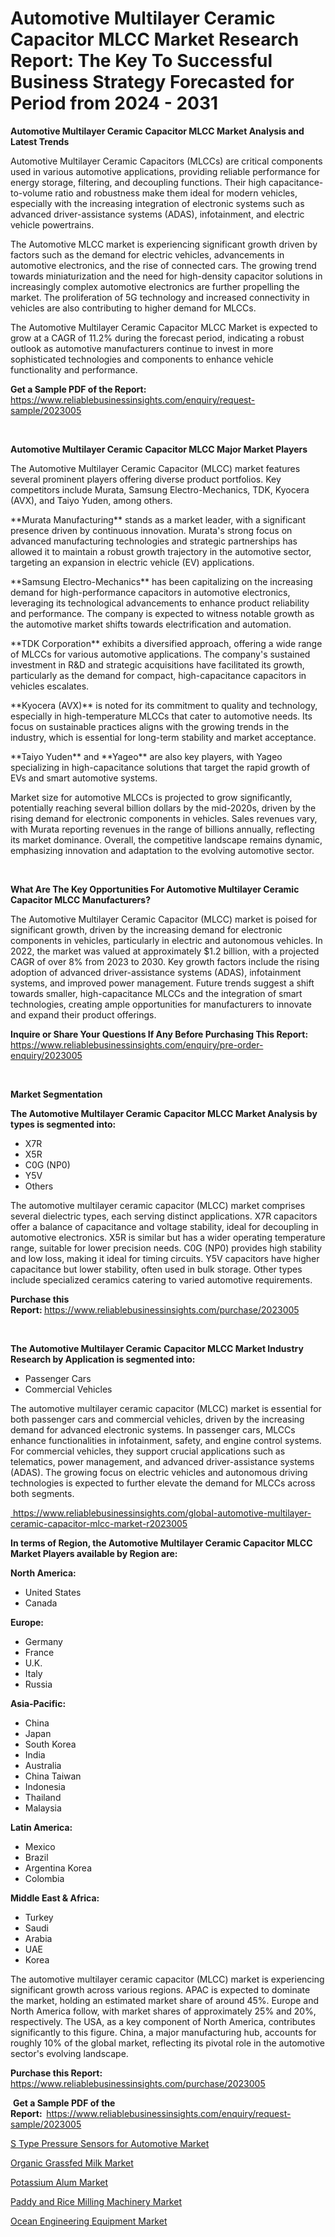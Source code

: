 <p><h1>Automotive Multilayer Ceramic Capacitor MLCC Market Research Report: The Key To Successful Business Strategy Forecasted for Period from 2024 - 2031</h1></p><p><strong>Automotive Multilayer Ceramic Capacitor MLCC Market Analysis and Latest Trends</strong></p>
<p><p>Automotive Multilayer Ceramic Capacitors (MLCCs) are critical components used in various automotive applications, providing reliable performance for energy storage, filtering, and decoupling functions. Their high capacitance-to-volume ratio and robustness make them ideal for modern vehicles, especially with the increasing integration of electronic systems such as advanced driver-assistance systems (ADAS), infotainment, and electric vehicle powertrains. </p><p>The Automotive MLCC market is experiencing significant growth driven by factors such as the demand for electric vehicles, advancements in automotive electronics, and the rise of connected cars. The growing trend towards miniaturization and the need for high-density capacitor solutions in increasingly complex automotive electronics are further propelling the market. The proliferation of 5G technology and increased connectivity in vehicles are also contributing to higher demand for MLCCs. </p><p>The Automotive Multilayer Ceramic Capacitor MLCC Market is expected to grow at a CAGR of 11.2% during the forecast period, indicating a robust outlook as automotive manufacturers continue to invest in more sophisticated technologies and components to enhance vehicle functionality and performance.</p></p>
<p><strong>Get a Sample PDF of the Report:&nbsp;</strong> <a href="https://www.reliablebusinessinsights.com/enquiry/request-sample/2023005?utm_campaign=60&utm_medium=2&utm_source=Github&utm_content=ia&utm_term=28102024&utm_id=automotive-multilayer-ceramic-capacitor-mlcc">https://www.reliablebusinessinsights.com/enquiry/request-sample/2023005</a></p>
<p>&nbsp;</p>
<p><strong>Automotive Multilayer Ceramic Capacitor MLCC Major Market Players</strong></p>
<p><p>The Automotive Multilayer Ceramic Capacitor (MLCC) market features several prominent players offering diverse product portfolios. Key competitors include Murata, Samsung Electro-Mechanics, TDK, Kyocera (AVX), and Taiyo Yuden, among others. </p><p>**Murata Manufacturing** stands as a market leader, with a significant presence driven by continuous innovation. Murata's strong focus on advanced manufacturing technologies and strategic partnerships has allowed it to maintain a robust growth trajectory in the automotive sector, targeting an expansion in electric vehicle (EV) applications. </p><p>**Samsung Electro-Mechanics** has been capitalizing on the increasing demand for high-performance capacitors in automotive electronics, leveraging its technological advancements to enhance product reliability and performance. The company is expected to witness notable growth as the automotive market shifts towards electrification and automation.</p><p>**TDK Corporation** exhibits a diversified approach, offering a wide range of MLCCs for various automotive applications. The company's sustained investment in R&D and strategic acquisitions have facilitated its growth, particularly as the demand for compact, high-capacitance capacitors in vehicles escalates.</p><p>**Kyocera (AVX)** is noted for its commitment to quality and technology, especially in high-temperature MLCCs that cater to automotive needs. Its focus on sustainable practices aligns with the growing trends in the industry, which is essential for long-term stability and market acceptance.</p><p>**Taiyo Yuden** and **Yageo** are also key players, with Yageo specializing in high-capacitance solutions that target the rapid growth of EVs and smart automotive systems.</p><p>Market size for automotive MLCCs is projected to grow significantly, potentially reaching several billion dollars by the mid-2020s, driven by the rising demand for electronic components in vehicles. Sales revenues vary, with Murata reporting revenues in the range of billions annually, reflecting its market dominance. Overall, the competitive landscape remains dynamic, emphasizing innovation and adaptation to the evolving automotive sector.</p></p>
<p>&nbsp;</p>
<p><strong>What Are The Key Opportunities For Automotive Multilayer Ceramic Capacitor MLCC Manufacturers?</strong></p>
<p><p>The Automotive Multilayer Ceramic Capacitor (MLCC) market is poised for significant growth, driven by the increasing demand for electronic components in vehicles, particularly in electric and autonomous vehicles. In 2022, the market was valued at approximately $1.2 billion, with a projected CAGR of over 8% from 2023 to 2030. Key growth factors include the rising adoption of advanced driver-assistance systems (ADAS), infotainment systems, and improved power management. Future trends suggest a shift towards smaller, high-capacitance MLCCs and the integration of smart technologies, creating ample opportunities for manufacturers to innovate and expand their product offerings.</p></p>
<p><strong>Inquire or Share Your Questions If Any Before Purchasing This Report:</strong> <a href="https://www.reliablebusinessinsights.com/enquiry/pre-order-enquiry/2023005?utm_campaign=60&utm_medium=2&utm_source=Github&utm_content=ia&utm_term=28102024&utm_id=automotive-multilayer-ceramic-capacitor-mlcc">https://www.reliablebusinessinsights.com/enquiry/pre-order-enquiry/2023005</a></p>
<p>&nbsp;</p>
<p><strong>Market Segmentation</strong></p>
<p><strong>The Automotive Multilayer Ceramic Capacitor MLCC Market Analysis by types is segmented into:</strong></p>
<p><ul><li>X7R</li><li>X5R</li><li>C0G (NP0)</li><li>Y5V</li><li>Others</li></ul></p>
<p><p>The automotive multilayer ceramic capacitor (MLCC) market comprises several dielectric types, each serving distinct applications. X7R capacitors offer a balance of capacitance and voltage stability, ideal for decoupling in automotive electronics. X5R is similar but has a wider operating temperature range, suitable for lower precision needs. C0G (NP0) provides high stability and low loss, making it ideal for timing circuits. Y5V capacitors have higher capacitance but lower stability, often used in bulk storage. Other types include specialized ceramics catering to varied automotive requirements.</p></p>
<p><strong>Purchase this Report:&nbsp;</strong><a href="https://www.reliablebusinessinsights.com/purchase/2023005?utm_campaign=60&utm_medium=2&utm_source=Github&utm_content=ia&utm_term=28102024&utm_id=automotive-multilayer-ceramic-capacitor-mlcc">https://www.reliablebusinessinsights.com/purchase/2023005</a></p>
<p>&nbsp;</p>
<p><strong>The Automotive Multilayer Ceramic Capacitor MLCC Market Industry Research by Application is segmented into:</strong></p>
<p><ul><li>Passenger Cars</li><li>Commercial Vehicles</li></ul></p>
<p><p>The automotive multilayer ceramic capacitor (MLCC) market is essential for both passenger cars and commercial vehicles, driven by the increasing demand for advanced electronic systems. In passenger cars, MLCCs enhance functionalities in infotainment, safety, and engine control systems. For commercial vehicles, they support crucial applications such as telematics, power management, and advanced driver-assistance systems (ADAS). The growing focus on electric vehicles and autonomous driving technologies is expected to further elevate the demand for MLCCs across both segments.</p></p>
<p><a href="https://www.reliablebusinessinsights.com/global-automotive-multilayer-ceramic-capacitor-mlcc-market-r2023005?utm_campaign=60&utm_medium=2&utm_source=Github&utm_content=ia&utm_term=28102024&utm_id=automotive-multilayer-ceramic-capacitor-mlcc">&nbsp;https://www.reliablebusinessinsights.com/global-automotive-multilayer-ceramic-capacitor-mlcc-market-r2023005</a></p>
<p><strong>In terms of Region, the Automotive Multilayer Ceramic Capacitor MLCC Market Players available by Region are:</strong></p>
<p>
    <p> <strong> North America: </strong>
        <ul>
            <li>United States</li>
            <li>Canada</li>
        </ul>
        </p> 
    <p> <strong> Europe: </strong>
        <ul>
            <li>Germany</li>
            <li>France</li>
            <li>U.K.</li>
            <li>Italy</li>
            <li>Russia</li>
        </ul>
        </p> 
    <p> <strong> Asia-Pacific: </strong>
        <ul>
            <li>China</li>
            <li>Japan</li>
            <li>South Korea</li>
            <li>India</li>
            <li>Australia</li>
            <li>China Taiwan</li>
            <li>Indonesia</li>
            <li>Thailand</li>
            <li>Malaysia</li>
        </ul>
        </p> 
    <p> <strong> Latin America: </strong>
        <ul>
            <li>Mexico</li>
            <li>Brazil</li>
            <li>Argentina Korea</li>
            <li>Colombia</li>
        </ul>
        </p> 
    <p> <strong> Middle East & Africa: </strong>
        <ul>
            <li>Turkey</li>
            <li>Saudi</li>
            <li>Arabia</li>
            <li>UAE</li>
            <li>Korea</li>
        </ul>
    </p>
    </p>
<p><p>The automotive multilayer ceramic capacitor (MLCC) market is experiencing significant growth across various regions. APAC is expected to dominate the market, holding an estimated market share of around 45%. Europe and North America follow, with market shares of approximately 25% and 20%, respectively. The USA, as a key component of North America, contributes significantly to this figure. China, a major manufacturing hub, accounts for roughly 10% of the global market, reflecting its pivotal role in the automotive sector's evolving landscape.</p></p>
<p><strong>Purchase this Report: </strong><a href="https://www.reliablebusinessinsights.com/purchase/2023005?utm_campaign=60&utm_medium=2&utm_source=Github&utm_content=ia&utm_term=28102024&utm_id=automotive-multilayer-ceramic-capacitor-mlcc">https://www.reliablebusinessinsights.com/purchase/2023005</a></p>
<p>&nbsp;<strong>Get a Sample PDF of the Report:&nbsp;&nbsp;</strong><a href="https://www.reliablebusinessinsights.com/enquiry/request-sample/2023005?utm_campaign=60&utm_medium=2&utm_source=Github&utm_content=ia&utm_term=28102024&utm_id=automotive-multilayer-ceramic-capacitor-mlcc">https://www.reliablebusinessinsights.com/enquiry/request-sample/2023005</a></p>
<p><strong></strong></p>
<p><p><a href="https://github.com/tenoreduwagley4rt/Market-Research-Report-List-1/blob/main/s-type-pressure-sensors-for-automotive-market.md?utm_campaign=60&utm_medium=2&utm_source=Github&utm_content=ia&utm_term=28102024&utm_id=automotive-multilayer-ceramic-capacitor-mlcc">S Type Pressure Sensors for Automotive Market</a></p><p><a href="https://www.linkedin.com/pulse/organic-grassfed-milk-market-size-growth-trends-statistics-rurze?utm_campaign=60&utm_medium=2&utm_source=Github&utm_content=ia&utm_term=28102024&utm_id=automotive-multilayer-ceramic-capacitor-mlcc">Organic Grassfed Milk Market</a></p><p><a href="https://www.linkedin.com/pulse/potassium-alum-industry-forecast-market-shifts-strategic-o8jze?utm_campaign=60&utm_medium=2&utm_source=Github&utm_content=ia&utm_term=28102024&utm_id=automotive-multilayer-ceramic-capacitor-mlcc">Potassium Alum Market</a></p><p><a href="https://issuu.com/reportprime-2/docs/paddy-and-rice-milling-machinery-ma_070d29dc92af8c?utm_campaign=60&utm_medium=2&utm_source=Github&utm_content=ia&utm_term=28102024&utm_id=automotive-multilayer-ceramic-capacitor-mlcc">Paddy and Rice Milling Machinery Market</a></p><p><a href="https://issuu.com/reportprime-2/docs/ocean-engineering-equipment-market-_94d7c2fc440f74?utm_campaign=60&utm_medium=2&utm_source=Github&utm_content=ia&utm_term=28102024&utm_id=automotive-multilayer-ceramic-capacitor-mlcc">Ocean Engineering Equipment Market</a></p></p>